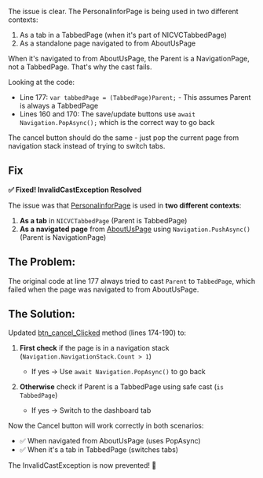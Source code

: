 The issue is clear. The PersonalinforPage is being used in two different contexts:

1. As a tab in a TabbedPage (when it's part of NICVCTabbedPage)
2. As a standalone page navigated to from AboutUsPage

When it's navigated to from AboutUsPage, the Parent is a NavigationPage, not a TabbedPage. That's why the cast fails.

Looking at the code:

- Line 177: `var tabbedPage = (TabbedPage)Parent;` - This assumes Parent is always a TabbedPage
- Lines 160 and 170: The save/update buttons use `await Navigation.PopAsync();` which is the correct way to go back

The cancel button should do the same - just pop the current page from navigation stack instead of trying to switch tabs.

## Fix







**✅ Fixed! InvalidCastException Resolved**

The issue was that [PersonalinforPage](cci:2://file:///c:/Users/parth/Desktop/maui/nicvc-basetwo-git/NICVC/PersonalinforPage.xaml.cs:13:4-287:5) is used in **two different contexts**:

1. **As a tab** in `NICVCTabbedPage` (Parent is TabbedPage)
2. **As a navigated page** from [AboutUsPage](cci:2://file:///c:/Users/parth/Desktop/maui/nicvc-basetwo-git/NICVC/AboutUsPage.xaml.cs:10:4-286:5) using `Navigation.PushAsync()` (Parent is NavigationPage)

## The Problem:
The original code at line 177 always tried to cast `Parent` to `TabbedPage`, which failed when the page was navigated to from AboutUsPage.

## The Solution:
Updated [btn_cancel_Clicked](cci:1://file:///c:/Users/parth/Desktop/maui/nicvc-basetwo-git/NICVC/PersonalinforPage.xaml.cs:173:8-189:9) method (lines 174-190) to:

1. **First check** if the page is in a navigation stack (`Navigation.NavigationStack.Count > 1`)
   - If yes → Use `await Navigation.PopAsync()` to go back
   
2. **Otherwise** check if Parent is a TabbedPage using safe cast (`is TabbedPage`)
   - If yes → Switch to the dashboard tab

Now the Cancel button will work correctly in both scenarios:
- ✅ When navigated from AboutUsPage (uses PopAsync)
- ✅ When it's a tab in TabbedPage (switches tabs)

The InvalidCastException is now prevented! 🎯